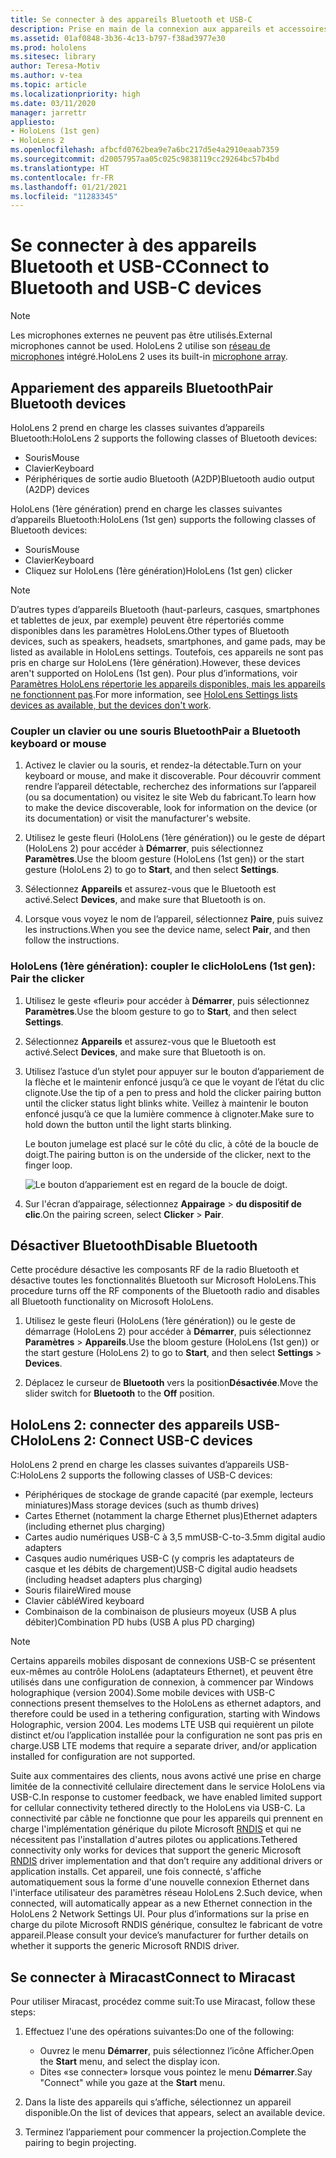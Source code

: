 ```yaml
---
title: Se connecter à des appareils Bluetooth et USB-C
description: Prise en main de la connexion aux appareils et accessoires Bluetooth et USB-C à partir de vos appareils HoloLens de réalité mixte.
ms.assetid: 01af0848-3b36-4c13-b797-f38ad3977e30
ms.prod: hololens
ms.sitesec: library
author: Teresa-Motiv
ms.author: v-tea
ms.topic: article
ms.localizationpriority: high
ms.date: 03/11/2020
manager: jarrettr
appliesto:
- HoloLens (1st gen)
- HoloLens 2
ms.openlocfilehash: afbcfd0762bea9e7a6bc217d5e4a2910eaab7359
ms.sourcegitcommit: d20057957aa05c025c9838119cc29264bc57b4bd
ms.translationtype: HT
ms.contentlocale: fr-FR
ms.lasthandoff: 01/21/2021
ms.locfileid: "11283345"
---
```

# <span data-ttu-id="64dca-103">Se connecter à des appareils Bluetooth et USB-C</span><span class="sxs-lookup"><span data-stu-id="64dca-103">Connect to Bluetooth and USB-C devices</span></span>

> [!NOTE]
> <span data-ttu-id="64dca-104">Les microphones externes ne peuvent pas être utilisés.</span><span class="sxs-lookup"><span data-stu-id="64dca-104">External microphones cannot be used.</span></span> <span data-ttu-id="64dca-105">HoloLens 2 utilise son [réseau de microphones](hololens2-hardware.md#audio-and-speech) intégré.</span><span class="sxs-lookup"><span data-stu-id="64dca-105">HoloLens 2 uses its built-in [microphone array](hololens2-hardware.md#audio-and-speech).</span></span>

## <span data-ttu-id="64dca-106">Appariement des appareils Bluetooth</span><span class="sxs-lookup"><span data-stu-id="64dca-106">Pair Bluetooth devices</span></span>

<span data-ttu-id="64dca-107">HoloLens 2 prend en charge les classes suivantes d’appareils Bluetooth:</span><span class="sxs-lookup"><span data-stu-id="64dca-107">HoloLens 2 supports the following classes of Bluetooth devices:</span></span>

- <span data-ttu-id="64dca-108">Souris</span><span class="sxs-lookup"><span data-stu-id="64dca-108">Mouse</span></span>
- <span data-ttu-id="64dca-109">Clavier</span><span class="sxs-lookup"><span data-stu-id="64dca-109">Keyboard</span></span>
- <span data-ttu-id="64dca-110">Périphériques de sortie audio Bluetooth (A2DP)</span><span class="sxs-lookup"><span data-stu-id="64dca-110">Bluetooth audio output (A2DP) devices</span></span>

<span data-ttu-id="64dca-111">HoloLens (1ère génération) prend en charge les classes suivantes d’appareils Bluetooth:</span><span class="sxs-lookup"><span data-stu-id="64dca-111">HoloLens (1st gen) supports the following classes of Bluetooth devices:</span></span>

- <span data-ttu-id="64dca-112">Souris</span><span class="sxs-lookup"><span data-stu-id="64dca-112">Mouse</span></span>
- <span data-ttu-id="64dca-113">Clavier</span><span class="sxs-lookup"><span data-stu-id="64dca-113">Keyboard</span></span>
- <span data-ttu-id="64dca-114">Cliquez sur HoloLens (1ère génération)</span><span class="sxs-lookup"><span data-stu-id="64dca-114">HoloLens (1st gen) clicker</span></span>

> [!NOTE]
> <span data-ttu-id="64dca-115">D’autres types d’appareils Bluetooth (haut-parleurs, casques, smartphones et tablettes de jeux, par exemple) peuvent être répertoriés comme disponibles dans les paramètres HoloLens.</span><span class="sxs-lookup"><span data-stu-id="64dca-115">Other types of Bluetooth devices, such as speakers, headsets, smartphones, and game pads, may be listed as available in HoloLens settings.</span></span> <span data-ttu-id="64dca-116">Toutefois, ces appareils ne sont pas pris en charge sur HoloLens (1ère génération).</span><span class="sxs-lookup"><span data-stu-id="64dca-116">However, these devices aren't supported on HoloLens (1st gen).</span></span> <span data-ttu-id="64dca-117">Pour plus d’informations, voir [Paramètres HoloLens répertorie les appareils disponibles, mais les appareils ne fonctionnent pas](hololens-FAQ.md#hololens-settings-lists-devices-as-available-but-the-devices-dont-work).</span><span class="sxs-lookup"><span data-stu-id="64dca-117">For more information, see [HoloLens Settings lists devices as available, but the devices don't work](hololens-FAQ.md#hololens-settings-lists-devices-as-available-but-the-devices-dont-work).</span></span>

### <span data-ttu-id="64dca-118">Coupler un clavier ou une souris Bluetooth</span><span class="sxs-lookup"><span data-stu-id="64dca-118">Pair a Bluetooth keyboard or mouse</span></span>

1. <span data-ttu-id="64dca-119">Activez le clavier ou la souris, et rendez-la détectable.</span><span class="sxs-lookup"><span data-stu-id="64dca-119">Turn on your keyboard or mouse, and make it discoverable.</span></span> <span data-ttu-id="64dca-120">Pour découvrir comment rendre l’appareil détectable, recherchez des informations sur l’appareil (ou sa documentation) ou visitez le site Web du fabricant.</span><span class="sxs-lookup"><span data-stu-id="64dca-120">To learn how to make the device discoverable, look for information on the device (or its documentation) or visit the manufacturer's website.</span></span>

1. <span data-ttu-id="64dca-121">Utilisez le geste fleuri (HoloLens (1ère génération)) ou le geste de départ (HoloLens 2) pour accéder à **Démarrer**, puis sélectionnez **Paramètres**.</span><span class="sxs-lookup"><span data-stu-id="64dca-121">Use the bloom gesture (HoloLens (1st gen)) or the start gesture (HoloLens 2) to go to **Start**, and then select **Settings**.</span></span>

1. <span data-ttu-id="64dca-122">Sélectionnez **Appareils** et assurez-vous que le Bluetooth est activé.</span><span class="sxs-lookup"><span data-stu-id="64dca-122">Select **Devices**, and make sure that Bluetooth is on.</span></span>  

1. <span data-ttu-id="64dca-123">Lorsque vous voyez le nom de l’appareil, sélectionnez **Paire**, puis suivez les instructions.</span><span class="sxs-lookup"><span data-stu-id="64dca-123">When you see the device name, select **Pair**, and then follow the instructions.</span></span>

### <span data-ttu-id="64dca-124">HoloLens (1ère génération): coupler le clic</span><span class="sxs-lookup"><span data-stu-id="64dca-124">HoloLens (1st gen): Pair the clicker</span></span>

1. <span data-ttu-id="64dca-125">Utilisez le geste «fleuri» pour accéder à **Démarrer**, puis sélectionnez **Paramètres**.</span><span class="sxs-lookup"><span data-stu-id="64dca-125">Use the bloom gesture to go to **Start**, and then select **Settings**.</span></span>

1. <span data-ttu-id="64dca-126">Sélectionnez **Appareils** et assurez-vous que le Bluetooth est activé.</span><span class="sxs-lookup"><span data-stu-id="64dca-126">Select **Devices**, and make sure that Bluetooth is on.</span></span>

1. <span data-ttu-id="64dca-127">Utilisez l’astuce d’un stylet pour appuyer sur le bouton d’appariement de la flèche et le maintenir enfoncé jusqu’à ce que le voyant de l’état du clic clignote.</span><span class="sxs-lookup"><span data-stu-id="64dca-127">Use the tip of a pen to press and hold the clicker pairing button until the clicker status light blinks white.</span></span> <span data-ttu-id="64dca-128">Veillez à maintenir le bouton enfoncé jusqu’à ce que la lumière commence à clignoter.</span><span class="sxs-lookup"><span data-stu-id="64dca-128">Make sure to hold down the button until the light starts blinking.</span></span>  

   <span data-ttu-id="64dca-129">Le bouton jumelage est placé sur le côté du clic, à côté de la boucle de doigt.</span><span class="sxs-lookup"><span data-stu-id="64dca-129">The pairing button is on the underside of the clicker, next to the finger loop.</span></span>
   
   ![Le bouton d’appariement est en regard de la boucle de doigt.](images/use-hololens-clicker-1.png)
   
1. <span data-ttu-id="64dca-131">Sur l'écran d’appairage, sélectionnez **Appairage** > **du dispositif de clic**.</span><span class="sxs-lookup"><span data-stu-id="64dca-131">On the pairing screen, select **Clicker** > **Pair**.</span></span>

## <span data-ttu-id="64dca-132">Désactiver Bluetooth</span><span class="sxs-lookup"><span data-stu-id="64dca-132">Disable Bluetooth</span></span>

<span data-ttu-id="64dca-133">Cette procédure désactive les composants RF de la radio Bluetooth et désactive toutes les fonctionnalités Bluetooth sur Microsoft HoloLens.</span><span class="sxs-lookup"><span data-stu-id="64dca-133">This procedure turns off the RF components of the Bluetooth radio and disables all Bluetooth functionality on Microsoft HoloLens.</span></span>

1. <span data-ttu-id="64dca-134">Utilisez le geste fleuri (HoloLens (1ère génération)) ou le geste de démarrage (HoloLens 2) pour accéder à **Démarrer**, puis sélectionnez **Paramètres** > **Appareils**.</span><span class="sxs-lookup"><span data-stu-id="64dca-134">Use the bloom gesture (HoloLens (1st gen)) or the start gesture (HoloLens 2) to go to **Start**, and then select **Settings** > **Devices**.</span></span>

1. <span data-ttu-id="64dca-135">Déplacez le curseur de **Bluetooth** vers la position**Désactivée**.</span><span class="sxs-lookup"><span data-stu-id="64dca-135">Move the slider switch for **Bluetooth** to the **Off** position.</span></span>

## <span data-ttu-id="64dca-136">HoloLens 2: connecter des appareils USB-C</span><span class="sxs-lookup"><span data-stu-id="64dca-136">HoloLens 2: Connect USB-C devices</span></span>

<span data-ttu-id="64dca-137">HoloLens 2 prend en charge les classes suivantes d’appareils USB-C:</span><span class="sxs-lookup"><span data-stu-id="64dca-137">HoloLens 2 supports the following classes of USB-C devices:</span></span>

- <span data-ttu-id="64dca-138">Périphériques de stockage de grande capacité (par exemple, lecteurs miniatures)</span><span class="sxs-lookup"><span data-stu-id="64dca-138">Mass storage devices (such as thumb drives)</span></span>
- <span data-ttu-id="64dca-139">Cartes Ethernet (notamment la charge Ethernet plus)</span><span class="sxs-lookup"><span data-stu-id="64dca-139">Ethernet adapters (including ethernet plus charging)</span></span>
- <span data-ttu-id="64dca-140">Cartes audio numériques USB-C à 3,5 mm</span><span class="sxs-lookup"><span data-stu-id="64dca-140">USB-C-to-3.5mm digital audio adapters</span></span>
- <span data-ttu-id="64dca-141">Casques audio numériques USB-C (y compris les adaptateurs de casque et les débits de chargement)</span><span class="sxs-lookup"><span data-stu-id="64dca-141">USB-C digital audio headsets (including headset adapters plus charging)</span></span>
- <span data-ttu-id="64dca-142">Souris filaire</span><span class="sxs-lookup"><span data-stu-id="64dca-142">Wired mouse</span></span>
- <span data-ttu-id="64dca-143">Clavier câblé</span><span class="sxs-lookup"><span data-stu-id="64dca-143">Wired keyboard</span></span>
- <span data-ttu-id="64dca-144">Combinaison de la combinaison de plusieurs moyeux (USB A plus débiter)</span><span class="sxs-lookup"><span data-stu-id="64dca-144">Combination PD hubs (USB A plus PD charging)</span></span>

> [!NOTE]
> <span data-ttu-id="64dca-145">Certains appareils mobiles disposant de connexions USB-C se présentent eux-mêmes au contrôle HoloLens (adaptateurs Ethernet), et peuvent être utilisés dans une configuration de connexion, à commencer par Windows holographique (version 2004).</span><span class="sxs-lookup"><span data-stu-id="64dca-145">Some mobile devices with USB-C connections present themselves to the HoloLens as ethernet adaptors, and therefore could be used in a tethering configuration, starting with Windows Holographic, version 2004.</span></span> <span data-ttu-id="64dca-146">Les modems LTE USB qui requièrent un pilote distinct et/ou l’application installée pour la configuration ne sont pas pris en charge.</span><span class="sxs-lookup"><span data-stu-id="64dca-146">USB LTE modems that require a separate driver, and/or application installed for configuration are not supported.</span></span>

<span data-ttu-id="64dca-147">Suite aux commentaires des clients, nous avons activé une prise en charge limitée de la connectivité cellulaire directement dans le service HoloLens via USB-C.</span><span class="sxs-lookup"><span data-stu-id="64dca-147">In response to customer feedback, we have enabled limited support for cellular connectivity tethered directly to the HoloLens via USB-C.</span></span>  <span data-ttu-id="64dca-148">La connectivité par câble ne fonctionne que pour les appareils qui prennent en charge l'implémentation générique du pilote Microsoft [RNDIS](https://docs.microsoft.com/windows-hardware/drivers/network/overview-of-remote-ndis--rndis-) et qui ne nécessitent pas l'installation d'autres pilotes ou applications.</span><span class="sxs-lookup"><span data-stu-id="64dca-148">Tethered connectivity only works for devices that support the generic Microsoft [RNDIS](https://docs.microsoft.com/windows-hardware/drivers/network/overview-of-remote-ndis--rndis-) driver implementation and that don’t require any additional drivers or application installs.</span></span>  <span data-ttu-id="64dca-149">Cet appareil, une fois connecté, s'affiche automatiquement sous la forme d'une nouvelle connexion Ethernet dans l'interface utilisateur des paramètres réseau HoloLens 2.</span><span class="sxs-lookup"><span data-stu-id="64dca-149">Such device, when connected, will automatically appear as a new Ethernet connection in the HoloLens 2 Network Settings UI.</span></span> <span data-ttu-id="64dca-150">Pour plus d’informations sur la prise en charge du pilote Microsoft RNDIS générique, consultez le fabricant de votre appareil.</span><span class="sxs-lookup"><span data-stu-id="64dca-150">Please consult your device’s manufacturer for further details on whether it supports the generic Microsoft RNDIS driver.</span></span>

## <span data-ttu-id="64dca-151">Se connecter à Miracast</span><span class="sxs-lookup"><span data-stu-id="64dca-151">Connect to Miracast</span></span>

<span data-ttu-id="64dca-152">Pour utiliser Miracast, procédez comme suit:</span><span class="sxs-lookup"><span data-stu-id="64dca-152">To use Miracast, follow these steps:</span></span>

1. <span data-ttu-id="64dca-153">Effectuez l'une des opérations suivantes:</span><span class="sxs-lookup"><span data-stu-id="64dca-153">Do one of the following:</span></span>  

   - <span data-ttu-id="64dca-154">Ouvrez le menu **Démarrer**, puis sélectionnez l’icône Afficher.</span><span class="sxs-lookup"><span data-stu-id="64dca-154">Open the **Start** menu, and select the display icon.</span></span>
   - <span data-ttu-id="64dca-155">Dites «se connecter» lorsque vous pointez le menu **Démarrer**.</span><span class="sxs-lookup"><span data-stu-id="64dca-155">Say "Connect" while you gaze at the **Start** menu.</span></span>  

1. <span data-ttu-id="64dca-156">Dans la liste des appareils qui s’affiche, sélectionnez un appareil disponible.</span><span class="sxs-lookup"><span data-stu-id="64dca-156">On the list of devices that appears, select an available device.</span></span>

1. <span data-ttu-id="64dca-157">Terminez l’appariement pour commencer la projection.</span><span class="sxs-lookup"><span data-stu-id="64dca-157">Complete the pairing to begin projecting.</span></span>
